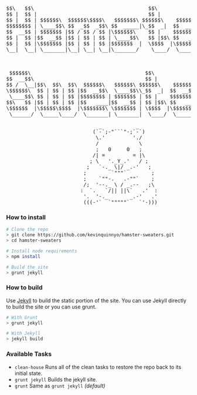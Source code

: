 <pre>
$$\   $$\                                     $$\
$$ |  $$ |                                    $$ |
$$ |  $$ | $$$$$$\  $$$$$$\$$$$\   $$$$$$$\ $$$$$$\    $$$$$$\   $$$$$$\
$$$$$$$$ | \____$$\ $$  _$$  _$$\ $$  _____|\_$$  _|  $$  __$$\ $$  __$$\
$$  __$$ | $$$$$$$ |$$ / $$ / $$ |\$$$$$$\    $$ |    $$$$$$$$ |$$ |  \__|
$$ |  $$ |$$  __$$ |$$ | $$ | $$ | \____$$\   $$ |$$\ $$   ____|$$ |
$$ |  $$ |\$$$$$$$ |$$ | $$ | $$ |$$$$$$$  |  \$$$$  |\$$$$$$$\ $$ |
\__|  \__| \_______|\__| \__| \__|\_______/    \____/  \_______|\__|
                                                                                   
                                                                                   
                                                                                   
 $$$$$$\                                     $$\
$$  __$$\                                    $$ |
$$ /  \__|$$\  $$\  $$\  $$$$$$\   $$$$$$\ $$$$$$\    $$$$$$\   $$$$$$\   $$$$$$$\
\$$$$$$\  $$ | $$ | $$ |$$  __$$\  \____$$\\_$$  _|  $$  __$$\ $$  __$$\ $$  _____|
 \____$$\ $$ | $$ | $$ |$$$$$$$$ | $$$$$$$ | $$ |    $$$$$$$$ |$$ |  \__|\$$$$$$\  
$$\   $$ |$$ | $$ | $$ |$$   ____|$$  __$$ | $$ |$$\ $$   ____|$$ |       \____$$\
\$$$$$$  |\$$$$$\$$$$  |\$$$$$$$\ \$$$$$$$ | \$$$$  |\$$$$$$$\ $$ |      $$$$$$$  |
 \______/  \_____\____/  \_______| \_______|  \____/  \_______|\__|      \_______/

                              _           _
                            (`-`;-"```"-;`-`)
                             \.'         './
                             /             \
                             ;   0     0   ;
                            /| =         = |\
                           ; \   '._Y_.'   / ;
                          ;   `-._ \|/ _.-'   ;
                         ;        `"""`        ;
                         ;    `""-.   .-""`    ;
                         /;  '--._ \ / _.--   ;\
                        :  `.   `/|| ||\`   .'  :
                         '.  '-._       _.-'   .'
                         (((-'`  `"""""`   `'-)))
</pre>

### How to install

```bash
# Clone the repo
> git clone https://github.com/kevinquinnyo/hamster-sweaters.git
> cd hamster-sweaters

# Install node requirements
> npm install

# Build the site
> grunt jekyll
```

### How to build

Use [Jekyll](http://jekyllrb.com/) to build the static portion of the site. You can use Jekyll directly to build the site or you can use grunt.

```bash
# With Grunt
> grunt jekyll

# With Jekyll
> jekyll build
```

### Available Tasks

- `clean-house` Runs all of the clean tasks to restore the repo back to its initial state.
- `grunt jekyll` Builds the jekyll site.
- `grunt` Same as `grunt jekyll` *(default)*